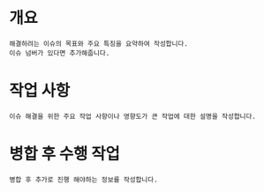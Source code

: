 # 개요
```
해결하려는 이슈의 목표와 주요 특징을 요약하여 작성합니다.
이슈 넘버가 있다면 추가해줍니다.
```

# 작업 사항
```
이슈 해결을 위한 주요 작업 사항이나 영향도가 큰 작업에 대한 설명을 작성합니다.
```

# 병합 후 수행 작업
```
병합 후 추가로 진행 해야하는 정보를 작성합니다.
```